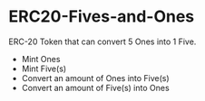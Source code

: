 # ERC20-Fives-and-Ones
ERC-20 Token that can convert 5 Ones into 1 Five.
* Mint Ones
* Mint Five(s)
* Convert an amount of Ones into Five(s)
* Convert an amount of Five(s) into Ones
